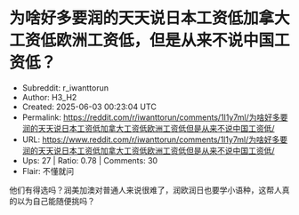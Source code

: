 # 为啥好多要润的天天说日本工资低加拿大工资低欧洲工资低，但是从来不说中国工资低？

- Subreddit: r_iwanttorun
- Author: H3_H2
- Created: 2025-06-03 00:23:04 UTC
- Permalink: https://reddit.com/r/iwanttorun/comments/1l1y7ml/为啥好多要润的天天说日本工资低加拿大工资低欧洲工资低但是从来不说中国工资低/
- URL: https://www.reddit.com/r/iwanttorun/comments/1l1y7ml/为啥好多要润的天天说日本工资低加拿大工资低欧洲工资低但是从来不说中国工资低/
- Ups: 27 | Ratio: 0.78 | Comments: 30
- Flair: 不懂就问


他们有得选吗？润美加澳对普通人来说很难了，润欧润日也要学小语种，这帮人真的以为自己能随便挑吗？

